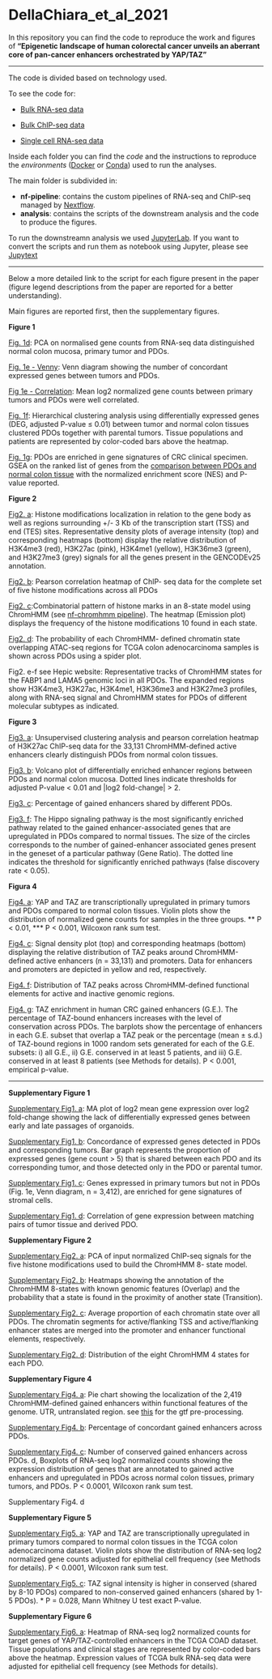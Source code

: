 # DellaChiara_et_al_2021

In this repository you can find the code to reproduce the work and figures of **“Epigenetic landscape of human colorectal cancer unveils an aberrant core of pan-cancer enhancers orchestrated by YAP/TAZ”**

-----

The code is divided based on technology used.

To see the code for:

- [Bulk RNA-seq data](https://github.com/paganilab/DellaChiara_et_al_2021/tree/main/bulk_rnaseq/)

- [Bulk ChIP-seq data](https://github.com/paganilab/DellaChiara_et_al_2021/tree/main/bulk_chipseq/)

- [Single cell RNA-seq data](https://github.com/paganilab/DellaChiara_et_al_2021/tree/main/sc_rnaseq/)

Inside each folder you can find the *code* and the instructions to reproduce the *environments* ([Docker](https://www.docker.com/) or [Conda](https://docs.conda.io/en/latest/)) used to run the analyses.

The main folder is subdivided in:
- **nf-pipeline**: contains the custom pipelines of RNA-seq and ChIP-seq managed by [Nextflow](https://www.nextflow.io/).
- **analysis**: contains the scripts of the downstream analysis and the code to produce the figures.

To run the downstreamn analysis we used [JupyterLab](https://jupyter.org/). If you want to convert the scripts and run them as notebook using Jupyter, please see [Jupytext](https://github.com/mwouts/jupytext)

-----

Below a more detailed link to the script for each figure present in the paper (figure legend descriptions from the paper are reported for a better understanding).

Main figures are reported first, then the supplementary figures.

**Figure 1**

[Fig. 1d](https://github.com/paganilab/DellaChiara_et_al_2021/blob/main/bulk_rnaseq/analysis/scr/Fig1d.R): PCA on normalised gene counts from RNA-seq data distinguished normal colon mucosa, primary tumor and PDOs.

[Fig. 1e - Venny](https://github.com/paganilab/DellaChiara_et_al_2021/blob/main/bulk_rnaseq/analysis/scr/Fig1e_venny.R): Venn diagram showing the number of concordant expressed genes between tumors and PDOs. 

[Fig 1e - Correlation](https://github.com/paganilab/DellaChiara_et_al_2021/blob/main/bulk_rnaseq/analysis/scr/Fig1e_corr.R): Mean log2 normalized gene counts between primary tumors and PDOs were well correlated. 

[Fig. 1f](https://github.com/paganilab/DellaChiara_et_al_2021/blob/main/bulk_rnaseq/analysis/scr/Fig1f.R): Hierarchical clustering analysis using differentially expressed genes (DEG, adjusted P-value ≤ 0.01) between tumor and normal colon tissues clustered PDOs together with parental tumors. Tissue populations and patients are represented by color-coded bars above the heatmap.

[Fig. 1g](https://github.com/paganilab/DellaChiara_et_al_2021/blob/main/bulk_rnaseq/analysis/scr/Fig1g_GSEA.py): PDOs are enriched in gene signatures of CRC clinical specimen. GSEA on the ranked list of  genes from the [comparison between PDOs and normal colon tissue](https://github.com/paganilab/DellaChiara_et_al_2021/blob/main/bulk_rnaseq/analysis/scr/Fig1g_DE.R) with the normalized enrichment score (NES) and P-value reported.

**Figure 2**

[Fig2. a](https://github.com/paganilab/DellaChiara_et_al_2021/blob/main/bulk_chipseq/analysis/scr/Fig2a.pbs): Histone modifications localization in relation to the gene body as well as regions surrounding +/- 3 Kb of the transcription start (TSS) and end (TES) sites. Representative density plots of average intensity (top) and corresponding heatmaps (bottom) display the relative distribution of H3K4me3 (red), H3K27ac (pink), H3K4me1 (yellow), H3K36me3 (green), and H3K27me3 (grey) signals for all the genes present in the GENCODEv25 annotation. 

[Fig2. b](https://github.com/paganilab/DellaChiara_et_al_2021/blob/main/bulk_chipseq/analysis/scr/Fig2b.R): Pearson correlation heatmap of ChIP- seq data for the complete set of five histone modifications across all PDOs

[Fig2. c](https://github.com/paganilab/DellaChiara_et_al_2021/blob/main/bulk_chipseq/analysis/scr/Fig2c.py):Combinatorial pattern of histone marks in an 8-state model using ChromHMM (see [nf-chromhmm pipeline](https://github.com/paganilab/DellaChiara_et_al_2021/tree/main/bulk_chipseq/nf-chromhmm)). The heatmap (Emission plot) displays the frequency of the histone modifications 10 found in each state. 

[Fig2. d](https://github.com/paganilab/DellaChiara_et_al_2021/blob/main/bulk_chipseq/analysis/scr/Fig2d.py): The probability of each ChromHMM- defined chromatin state overlapping ATAC-seq regions for TCGA colon adenocarcinoma samples is shown across PDOs using a spider plot. 

Fig2. e-f see Hepic website: Representative tracks of ChromHMM states for the FABP1 and LAMA5 genomic loci in all PDOs. The expanded regions show H3K4me3, H3K27ac, H3K4me1, H3K36me3 and H3K27me3 profiles, along with RNA-seq signal and ChromHMM states for PDOs of different molecular subtypes as indicated.

**Figure 3**

[Fig3. a](https://github.com/paganilab/DellaChiara_et_al_2021/blob/main/bulk_chipseq/analysis/scr/Fig3a_b_f.R): Unsupervised clustering analysis and pearson correlation heatmap of H3K27ac ChIP-seq data for the 33,131 ChromHMM-defined active enhancers clearly distinguish PDOs from normal colon tissues.

[Fig3. b](https://github.com/paganilab/DellaChiara_et_al_2021/blob/main/bulk_chipseq/analysis/scr/Fig3a_b_f.R): Volcano plot of differentially enriched enhancer regions between PDOs and normal colon mucosa. Dotted lines indicate thresholds for adjusted P-value < 0.01 and |log2 fold-change| > 2.

[Fig3. c](https://github.com/paganilab/DellaChiara_et_al_2021/blob/main/bulk_chipseq/analysis/scr/Fig3c_4b_4c_4f_4g_s5c.py): Percentage of gained enhancers shared by different PDOs.

[Fig3. f](https://github.com/paganilab/DellaChiara_et_al_2021/blob/main/bulk_chipseq/analysis/scr/Fig3a_b_f.R): The Hippo signaling pathway is the most significantly enriched pathway related to the gained enhancer-associated genes that are upregulated in PDOs compared to normal tissues. The size of the circles corresponds to the number of gained-enhancer associated genes present in the geneset of a particular pathway (Gene Ratio). The dotted line indicates the threshold for significantly enriched pathways (false discovery rate < 0.05).

**Figura 4**

[Fig4. a](https://github.com/paganilab/DellaChiara_et_al_2021/blob/main/bulk_rnaseq/analysis/scr/Fig4a.R): YAP and TAZ are transcriptionally upregulated in primary tumors and PDOs compared to normal colon tissues. Violin plots show the distribution of normalized gene counts for samples in the three groups. ** P < 0.01, *** P < 0.001, Wilcoxon rank sum test. 

[Fig4. c](https://github.com/paganilab/DellaChiara_et_al_2021/blob/main/bulk_chipseq/analysis/scr/Fig2a.pbs): Signal density plot (top) and corresponding heatmaps (bottom) displaying the relative distribution of TAZ peaks around ChromHMM-defined active enhancers (n = 33,131) and promoters. Data for enhancers and promoters are depicted in yellow and red, respectively.

[Fig4. f](https://github.com/paganilab/DellaChiara_et_al_2021/blob/main/bulk_chipseq/analysis/scr/Fig3c_4b_4c_4f_4g_s5c.py): Distribution of TAZ peaks across ChromHMM-defined functional elements for active and inactive genomic regions.

[Fig4. g](https://github.com/paganilab/DellaChiara_et_al_2021/blob/main/bulk_chipseq/analysis/scr/Fig3c_4b_4c_4f_4g_s5c.py): TAZ enrichment in human CRC gained enhancers (G.E.). The percentage of TAZ-bound enhancers increases with the level of conservation across PDOs. The barplots show the percentage of enhancers in each G.E. subset that overlap a TAZ peak or the percentage (mean ± s.d.) of TAZ-bound regions in 1000 random sets generated for each of the G.E. subsets: i) all G.E., ii) G.E. conserved in at least 5 patients, and iii) G.E. conserved in at least 8 patients (see Methods for details). P < 0.001, empirical p-value. 

-----

**Supplementary Figure 1**

[Supplementary Fig1. a](https://github.com/paganilab/DellaChiara_et_al_2021/blob/main/bulk_rnaseq/analysis/scr/FigS1a.R): MA plot of log2 mean gene expression over log2 fold-change showing the lack of differentially expressed genes between early and late passages of organoids.

[Supplementary Fig1. b](https://github.com/paganilab/DellaChiara_et_al_2021/blob/main/bulk_rnaseq/analysis/scr/Fig1e_venny.R): Concordance of expressed genes detected in PDOs and corresponding tumors. Bar graph represents the proportion of expressed genes (gene count > 5) that is shared between each PDO and its corresponding tumor, and those detected only in the PDO or parental tumor.

[Supplementary Fig1. c](https://github.com/paganilab/DellaChiara_et_al_2021/blob/main/bulk_rnaseq/analysis/scr/FigS1c.py): Genes expressed in primary tumors but not in PDOs (Fig. 1e, Venn diagram, n = 3,412), are enriched for gene signatures of stromal cells.

[Supplementary Fig1. d](https://github.com/paganilab/DellaChiara_et_al_2021/blob/main/bulk_rnaseq/analysis/scr/Fig1e_corr.R): Correlation of gene expression between matching pairs of tumor tissue and derived PDO.

**Supplementary Figure 2**

[Supplementary Fig2. a](https://github.com/paganilab/DellaChiara_et_al_2021/blob/main/bulk_chipseq/analysis/scr/Fig2b.R): PCA of input normalized ChIP-seq signals for the five histone modifications used to build the ChromHMM 8- state model.

[Supplementary Fig2. b](https://github.com/paganilab/DellaChiara_et_al_2021/blob/main/bulk_chipseq/analysis/scr/Fig2c.py): Heatmaps showing the annotation of the ChromHMM 8-states with known genomic features (Overlap) and the probability that a state is found in the proximity of another state (Transition).

[Supplementary Fig2. c](https://github.com/paganilab/DellaChiara_et_al_2021/blob/main/bulk_chipseq/analysis/scr/Fig2c.py): Average proportion of each chromatin state over all PDOs. The chromatin segments for active/flanking TSS and active/flanking enhancer states are merged into the promoter and enhancer functional elements, respectively.

[Supplementary Fig2. d](https://github.com/paganilab/DellaChiara_et_al_2021/blob/main/bulk_chipseq/analysis/scr/Fig2c.py):  Distribution of the eight ChromHMM 4 states for each PDO.

**Supplementary Figure 4**

[Supplementary Fig4. a](https://github.com/paganilab/DellaChiara_et_al_2021/blob/main/bulk_chipseq/analysis/scr/FigS4a.py): Pie chart showing the localization of the 2,419 ChromHMM-defined gained enhancers within functional features of the genome. UTR, untranslated region. see [this](https://github.com/paganilab/DellaChiara_et_al_2021/blob/main/bulk_chipseq/analysis/scr/FigS4a.pbs) for the gtf pre-processing.

[Supplementary Fig4. b](https://github.com/paganilab/DellaChiara_et_al_2021/blob/main/bulk_chipseq/analysis/scr/Fig3c_4b_4c_4f_4g_s5c.py): Percentage of concordant gained enhancers across PDOs.

[Supplementary Fig4. c](https://github.com/paganilab/DellaChiara_et_al_2021/blob/main/bulk_chipseq/analysis/scr/Fig3c_4b_4c_4f_4g_s5c.py): Number of conserved gained enhancers across PDOs. d, Boxplots of RNA-seq log2 normalized counts showing the expression distribution of genes that are annotated to gained active enhancers and upregulated in PDOs across normal colon tissues, primary tumors, and PDOs. P < 0.0001, Wilcoxon rank sum test.

Supplementary Fig4. d

**Supplementary Figure 5**

[Supplementary Fig5. a](https://github.com/paganilab/DellaChiara_et_al_2021/blob/main/bulk_rnaseq/analysis/scr/FigS5a_FigS6a.R): YAP and TAZ are transcriptionally upregulated in primary tumors compared to normal colon tissues in the TCGA colon adenocarcinoma dataset. Violin plots show the distribution of RNA-seq log2 normalized gene counts adjusted for epithelial cell frequency (see Methods for details). P < 0.0001, Wilcoxon rank sum test. 

[Supplementary Fig5. c](https://github.com/paganilab/DellaChiara_et_al_2021/blob/main/bulk_chipseq/analysis/scr/Fig3c_4b_4c_4f_4g_s5c.py): TAZ signal intensity is higher in conserved (shared by 8-10 PDOs) compared to non-conserved gained enhancers (shared by 1-5 PDOs). * P = 0.028, Mann Whitney U test exact P-value.  

**Supplementary Figure 6**

[Supplementary Fig6. a](https://github.com/paganilab/DellaChiara_et_al_2021/blob/main/bulk_rnaseq/analysis/scr/FigS5a_FigS6a.R): Heatmap of RNA-seq log2 normalized counts for target genes of YAP/TAZ-controlled enhancers in the TCGA COAD dataset. Tissue populations and clinical stages are represented by color-coded bars above the heatmap. Expression values of TCGA bulk RNA-seq data were adjusted for epithelial cell frequency (see Methods for details).


